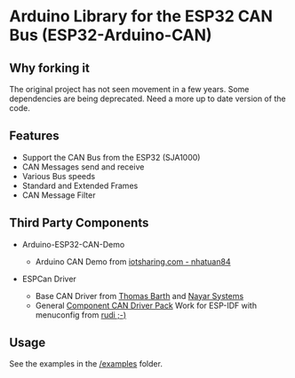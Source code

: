 # Arduino Library for the ESP32 CAN Bus (ESP32-Arduino-CAN)
## Why forking it
The original project has not seen movement in a few years. Some dependencies are being deprecated.
Need a more up to date version of the code.

## Features

* Support the CAN Bus from the ESP32 (SJA1000)
* CAN Messages send and receive 
* Various Bus speeds
* Standard and Extended Frames
* CAN Message Filter



## Third Party Components

- Arduino-ESP32-CAN-Demo
  - Arduino CAN Demo from [iotsharing.com - nhatuan84](https://github.com/nhatuan84/arduino-esp32-can-demo)

- ESPCan Driver 
  - Base CAN Driver from [Thomas Barth](https://github.com/ThomasBarth/ESP32-CAN-Driver) and [Nayar Systems](https://github.com/nayarsystems/ESP32-CAN-Driver)
  - General [Component CAN Driver Pack](https://github.com/ESP32DE/ESP32-CAN-Driver/tree/Component_CAN_Driver_Pack) Work for ESP-IDF with menuconfig from [rudi ;-)](http://esp32.de)

## Usage

See the examples in the [/examples](examples) folder.
